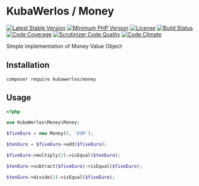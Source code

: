KubaWerlos / Money
==================

[![Latest Stable Version](https://poser.pugx.org/kubawerlos/money/v/stable)](https://packagist.org/packages/kubawerlos/money)
[![Minimum PHP Version](https://img.shields.io/badge/php-%3E%3D%207-8892BF.svg)](https://php.net)
[![License](https://poser.pugx.org/kubawerlos/money/license)](https://packagist.org/packages/kubawerlos/money)
[![Build Status](https://travis-ci.org/kubawerlos/money.svg?branch=master)](https://travis-ci.org/kubawerlos/money)
[![Code Coverage](https://scrutinizer-ci.com/g/kubawerlos/money/badges/coverage.png?b=master)](https://scrutinizer-ci.com/g/kubawerlos/money/?branch=master)
[![Scrutinizer Code Quality](https://scrutinizer-ci.com/g/kubawerlos/money/badges/quality-score.png?b=master)](https://scrutinizer-ci.com/g/kubawerlos/money/?branch=master)
[![Code Climate](https://codeclimate.com/github/kubawerlos/money/badges/gpa.svg)](https://codeclimate.com/github/kubawerlos/money)

Simple implementation of Money Value Object

Installation
------------

    composer require kubawerlos/money


Usage
-----

```php
<?php

use KubaWerlos\Money\Money;

$fiveEuro = new Money(5, 'EUR');

$tenEuro = $fiveEuro->add($fiveEuro);

$fiveEuro->multiply(2)->isEqual($tenEuro);

$tenEuro->subtract($fiveEuro)->isEqual($fiveEuro);

$tenEuro->divide(2)->isEqual($fiveEuro);
```
